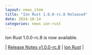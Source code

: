 ```yaml
---
layout: news_item
title: "Ion Rust 1.0.0-rc.8 Released"
date: 2024-10-14
categories: news ion-rust
---
```


Ion Rust 1.0.0-rc.8 is now available.

| [Release Notes v1.0.0-rc.8](https://github.com/amazon-ion/ion-rust/releases/tag/v1.0.0-rc.8) | [Ion Rust](https://github.com/amazon-ion/ion-rust) |

